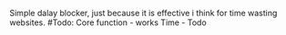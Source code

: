 Simple dalay blocker, just because it is effective i think for time wasting websites. 
#Todo:
Core function - works
Time - Todo